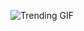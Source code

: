 ![Trending GIF](https://media1.giphy.com/media/v1.Y2lkPThiYjIxNzcyM3ZvZTZyYWxoajd6Y2dpOXg0OGN4Ym5qaXVpNXJueHZlazJoNjNsdCZlcD12MV9naWZzX3NlYXJjaCZjdD1n/YYKoJL28YtscdUTGWA/giphy.gif)
